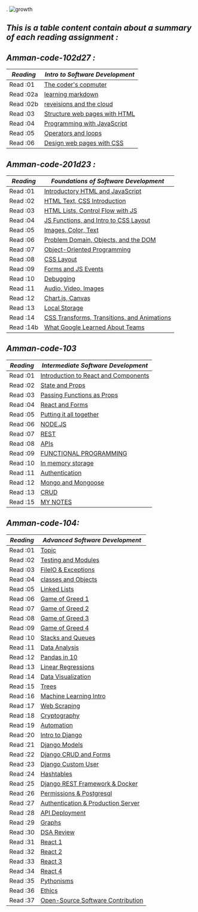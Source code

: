 .
![growth](https://3kllhk1ibq34qk6sp3bhtox1-wpengine.netdna-ssl.com/wp-content/uploads/2015/11/growth-mindset.png)

## ***This is a table content contain about a summary of each reading assignment :***


## ***Amman-code-102d27 :***

  ***Reading***| ***Intro to Software Development***                                
  -------------| ------------------------------------ 
  Read :01     |[The coder's copmuter](./code201/dina1)         
  Read :02a    |[learning markdown](./code201/dina2)            
  Read :02b    |[reveisions and the cloud](./code201/dina3)     
  Read :03     |[Structure web pages with HTML](./code201/dina4)
  Read :04     |[ Programming with JavaScript](./code201/dina5) 
  Read :05     |[Operators and loops](./code201/dina6)          
  Read :06     |[Design web pages with CSS](./code201/dina7)    


## ***Amman-code-201d23 :***

  ***Reading*** |***Foundations of Software Development***                                      
  ------------- | -------------------------------------------------        
  Read :01      |[Introductory HTML and JavaScript](./code201/class-01) 
  Read :02      |[HTML Text, CSS Introduction](class-02)                                     
  Read :03      |[HTML Lists, Control Flow with JS](./code201/class-03)
  Read :04      |[ JS Functions, and Intro to CSS Layout](class-04)                                            
  Read :05      |[Images, Color, Text](./code201/class-05)
  Read :06      |[Problem Domain, Objects, and the DOM](class-06)
  Read :07      |[Object-Oriented Programming](./code201/class-07)
  Read :08      |[CSS Layout](./code201/class-08)
  Read :09      |[Forms and JS Events](./code201/class09.md)
  Read :10      |[Debugging](./code201/class10.md)
  Read :11      |[Audio, Video, Images](./code201/class11.md)
  Read :12      |[Chart.js, Canvas](./code201/class12.md)
  Read :13      |[Local Storage](./code201/class13.md)
  Read :14      |[CSS Transforms, Transitions, and Animations](class14.md)
  Read :14b     |[ What Google Learned About Teams](./code201/class14b.md)


  ## ***Amman-code-103***

  ***Reading***| ***Intermediate Software Development***                                
  -------------| ------------------------------------ 
  Read :01     |[Introduction to React and Components](./code301/read01.md) 
  Read :02     |[State and Props](./code301/read02.md) 
  Read :03     |[Passing Functions as Props](./code301/read03.md) 
  Read :04     |[React and Forms](./code301/read4.md) 
  Read :05     |[Putting it all together](./code301/read05.md) 
  Read :06     |[ NODE.JS](./code301/read06.md) 
  Read :07     |[REST](./code301/read07.md) 
  Read :08     |[APIs](./code301/read08.md) 
  Read :09     |[FUNCTIONAL PROGRAMMING](./code301/read09.md) 
  Read :10     |[In memory storage](./code301/read10.md)
  Read :11     |[Authentication](./code301/read11.md)
  Read :12     |[Mongo and Mongoose](./code301/read12.md)
  Read :13     |[CRUD](./code301/read13.md)
  Read :15     |[MY NOTES](./note.md)


  ## ***Amman-code-104:***

  ***Reading***| ***Advanced Software Development*** 
  -------------| ------------------------------------ 
  Read :01     |[ Topic](./code401/read01.md) 
  Read :02     |[ Testing and Modules](./code401/read02.md)
  Read :03     |[ FileIO & Exceptions](./code401/read03.md) 
  Read :04     |[ classes and Objects](./code401/read04.md)
  Read :05     |[ Linked Lists](./code401/read05.md)
  Read :06     |[ Game of Greed 1](./code401/read06.md)
  Read :07     |[ Game of Greed 2](./code401/read07.md)
  Read :08     |[ Game of Greed 3](./code401/read08.md)
  Read :09     |[ Game of Greed 4](./code401/read09.md)
  Read :10     |[Stacks and Queues](./code401/read10.md)
  Read :11     |[Data Analysis](./code401/read11.md)
  Read :12     |[Pandas in 10](./code401/read12.md)
  Read :13     |[Linear Regressions](./code401/read13.md)
  Read :14     |[Data Visualization](./code401/read14.md)
  Read :15     |[Trees](./code401/read15.md)
  Read :16     |[Machine Learning Intro](./code401/read16.md)
  Read :17     |[Web Scraping](./code401/read17.md)
  Read :18     |[Cryptography](./code401/read18.md)
  Read :19     |[Automation](./code401/read19.md)
  Read :20     |[Intro to Django](./code401/read20.md)
  Read :21     |[Django Models](./code401/read21.md)
  Read :22     |[Django CRUD and Forms](./code401/read22.md)
  Read :23     |[Django Custom User](./code401/read23.md)
  Read :24     |[Hashtables](./code401/read24.md)
  Read :25     |[ Django REST Framework & Docker](./code401/read25.md)
  Read :26     |[Permissions & Postgresql](./code401/read26.md)
  Read :27     |[Authentication & Production Server](./code401/read27.md)
  Read :28     |[API Deployment](./code401/read28.md)
  Read :29     |[Graphs](./code401/read29.md)
  Read :30     |[DSA Review](./code401/read30.md)
  Read :31     |[React 1](./code401/read31.md)
  Read :32     |[React 2](./code401/read32.md)
  Read :33     |[React 3](./code401/read33.md)
  Read :34     |[React 4](./code401/read34.md)
  Read :35     |[Pythonisms](./code401/read35.md)
  Read :36     |[Ethics](./code401/read36.md)
  Read :37     |[Open-Source Software Contribution](./code401/read37.md)
